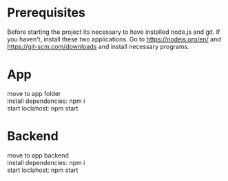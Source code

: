 # Prerequisites

Before starting the project its necessary to have installed node.js and git.
If you haven't, install these two applications.
Go to https://nodejs.org/en/ and https://git-scm.com/downloads and install necessary programs.

# App

move to app folder  
install dependencies: npm i  
start loclahost: npm start

# Backend

move to app backend  
install dependencies: npm i  
start loclahost: npm start

